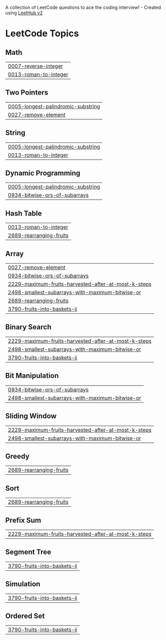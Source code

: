 A collection of LeetCode questions to ace the coding interview! - Created using [LeetHub v2](https://github.com/arunbhardwaj/LeetHub-2.0)
<!---LeetCode Topics Start-->
# LeetCode Topics
## Math
|  |
| ------- |
| [0007-reverse-integer](https://github.com/abenezer444/DSA/tree/master/0007-reverse-integer) |
| [0013-roman-to-integer](https://github.com/abenezer444/DSA/tree/master/0013-roman-to-integer) |
## Two Pointers
|  |
| ------- |
| [0005-longest-palindromic-substring](https://github.com/abenezer444/DSA/tree/master/0005-longest-palindromic-substring) |
| [0027-remove-element](https://github.com/abenezer444/DSA/tree/master/0027-remove-element) |
## String
|  |
| ------- |
| [0005-longest-palindromic-substring](https://github.com/abenezer444/DSA/tree/master/0005-longest-palindromic-substring) |
| [0013-roman-to-integer](https://github.com/abenezer444/DSA/tree/master/0013-roman-to-integer) |
## Dynamic Programming
|  |
| ------- |
| [0005-longest-palindromic-substring](https://github.com/abenezer444/DSA/tree/master/0005-longest-palindromic-substring) |
| [0934-bitwise-ors-of-subarrays](https://github.com/abenezer444/DSA/tree/master/0934-bitwise-ors-of-subarrays) |
## Hash Table
|  |
| ------- |
| [0013-roman-to-integer](https://github.com/abenezer444/DSA/tree/master/0013-roman-to-integer) |
| [2689-rearranging-fruits](https://github.com/abenezer444/DSA/tree/master/2689-rearranging-fruits) |
## Array
|  |
| ------- |
| [0027-remove-element](https://github.com/abenezer444/DSA/tree/master/0027-remove-element) |
| [0934-bitwise-ors-of-subarrays](https://github.com/abenezer444/DSA/tree/master/0934-bitwise-ors-of-subarrays) |
| [2229-maximum-fruits-harvested-after-at-most-k-steps](https://github.com/abenezer444/DSA/tree/master/2229-maximum-fruits-harvested-after-at-most-k-steps) |
| [2498-smallest-subarrays-with-maximum-bitwise-or](https://github.com/abenezer444/DSA/tree/master/2498-smallest-subarrays-with-maximum-bitwise-or) |
| [2689-rearranging-fruits](https://github.com/abenezer444/DSA/tree/master/2689-rearranging-fruits) |
| [3790-fruits-into-baskets-ii](https://github.com/abenezer444/DSA/tree/master/3790-fruits-into-baskets-ii) |
## Binary Search
|  |
| ------- |
| [2229-maximum-fruits-harvested-after-at-most-k-steps](https://github.com/abenezer444/DSA/tree/master/2229-maximum-fruits-harvested-after-at-most-k-steps) |
| [2498-smallest-subarrays-with-maximum-bitwise-or](https://github.com/abenezer444/DSA/tree/master/2498-smallest-subarrays-with-maximum-bitwise-or) |
| [3790-fruits-into-baskets-ii](https://github.com/abenezer444/DSA/tree/master/3790-fruits-into-baskets-ii) |
## Bit Manipulation
|  |
| ------- |
| [0934-bitwise-ors-of-subarrays](https://github.com/abenezer444/DSA/tree/master/0934-bitwise-ors-of-subarrays) |
| [2498-smallest-subarrays-with-maximum-bitwise-or](https://github.com/abenezer444/DSA/tree/master/2498-smallest-subarrays-with-maximum-bitwise-or) |
## Sliding Window
|  |
| ------- |
| [2229-maximum-fruits-harvested-after-at-most-k-steps](https://github.com/abenezer444/DSA/tree/master/2229-maximum-fruits-harvested-after-at-most-k-steps) |
| [2498-smallest-subarrays-with-maximum-bitwise-or](https://github.com/abenezer444/DSA/tree/master/2498-smallest-subarrays-with-maximum-bitwise-or) |
## Greedy
|  |
| ------- |
| [2689-rearranging-fruits](https://github.com/abenezer444/DSA/tree/master/2689-rearranging-fruits) |
## Sort
|  |
| ------- |
| [2689-rearranging-fruits](https://github.com/abenezer444/DSA/tree/master/2689-rearranging-fruits) |
## Prefix Sum
|  |
| ------- |
| [2229-maximum-fruits-harvested-after-at-most-k-steps](https://github.com/abenezer444/DSA/tree/master/2229-maximum-fruits-harvested-after-at-most-k-steps) |
## Segment Tree
|  |
| ------- |
| [3790-fruits-into-baskets-ii](https://github.com/abenezer444/DSA/tree/master/3790-fruits-into-baskets-ii) |
## Simulation
|  |
| ------- |
| [3790-fruits-into-baskets-ii](https://github.com/abenezer444/DSA/tree/master/3790-fruits-into-baskets-ii) |
## Ordered Set
|  |
| ------- |
| [3790-fruits-into-baskets-ii](https://github.com/abenezer444/DSA/tree/master/3790-fruits-into-baskets-ii) |
<!---LeetCode Topics End-->